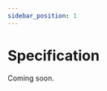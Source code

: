 ```yaml
---
sidebar_position: 1
---
```


# Specification

Coming soon.

[//]: # (#### Documentation detectives wanted! If you've spotted any gaps or have suggestions to level up our documentation game, we'd love to hear from you!)

[//]: # ()
[//]: # ([![Button Example]][Link])

[//]: # ()
[//]: # ([Link]: https://docs.google.com/forms/d/e/1FAIpQLSe8juhl22lxyvNi54GN_TX4yzooxOq5qE98sxh2CXhFxO9Dyw/viewform)

[//]: # ()
[//]: # ([Button Example]: https://img.shields.io/badge/Feedback-FD971F?style=for-the-badge)